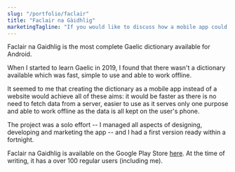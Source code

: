 ```yaml
---
slug: "/portfolio/faclair"
title: "Faclair na Gàidhlig"
marketingTagline: "If you would like to discuss how a mobile app could benefit your organisation, then please..."
---
```


Faclair na Gaidhlig is the most complete Gaelic dictionary available for Android. 

When I started to learn Gaelic in 2019, I found that there wasn't a dictionary available which was fast, simple to use and able to work offline. 

It seemed to me that creating the dictionary as a mobile app instead of a website would achieve all of these aims: it would be faster as there is no need to fetch data from a server, easier to use as it serves only one purpose and able to work offline as the data is all kept on the user's phone.

The project was a solo effort -- I managed all aspects of designing, developing and marketing the app -- and I had a first version ready within a fortnight.

Faclair na Gaidhlig is available on the Google Play Store [here](https://play.google.com/store/apps/details?id=com.faclairNaGaidhlig). At the time of writing, it has a over 100 regular users (including me).